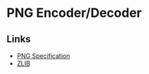 # PNG Encoder/Decoder

## Links

- [PNG Specification](https://www.w3.org/TR/PNG)
- [ZLIB](https://datatracker.ietf.org/doc/html/rfc1950)
